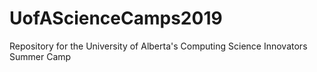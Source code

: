 # UofAScienceCamps2019
Repository for the University of Alberta's Computing Science Innovators Summer Camp
